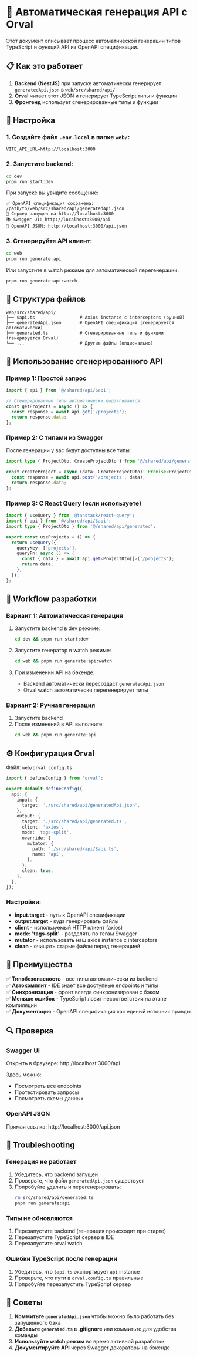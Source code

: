 # 🚀 Автоматическая генерация API с Orval

Этот документ описывает процесс автоматической генерации типов TypeScript и функций API из OpenAPI спецификации.

## 📋 Как это работает

1. **Backend (NestJS)** при запуске автоматически генерирует `generatedApi.json` в `web/src/shared/api/`
2. **Orval** читает этот JSON и генерирует TypeScript типы и функции
3. **Фронтенд** использует сгенерированные типы и функции

## 🔧 Настройка

### 1. Создайте файл `.env.local` в папке `web/`:

```env
VITE_API_URL=http://localhost:3000
```

### 2. Запустите backend:

```bash
cd dev
pnpm run start:dev
```

При запуске вы увидите сообщение:
```
✅ OpenAPI спецификация сохранена: /path/to/web/src/shared/api/generatedApi.json
🚀 Сервер запущен на http://localhost:3000
📚 Swagger UI: http://localhost:3000/api
📄 OpenAPI JSON: http://localhost:3000/api.json
```

### 3. Сгенерируйте API клиент:

```bash
cd web
pnpm run generate:api
```

Или запустите в watch режиме для автоматической перегенерации:

```bash
pnpm run generate:api:watch
```

## 📂 Структура файлов

```
web/src/shared/api/
├── $api.ts                 # Axios instance с interceptors (ручной)
├── generatedApi.json       # OpenAPI спецификация (генерируется автоматически)
├── generated.ts            # Сгенерированные типы и функции (генерируется Orval)
└── ...                     # Другие файлы (опционально)
```

## 🎯 Использование сгенерированного API

### Пример 1: Простой запрос

```typescript
import { api } from '@/shared/api/$api';

// Сгенерированные типы автоматически подтягиваются
const getProjects = async () => {
  const response = await api.get('/projects');
  return response.data;
};
```

### Пример 2: С типами из Swagger

После генерации у вас будут доступны все типы:

```typescript
import type { ProjectDto, CreateProjectDto } from '@/shared/api/generated';

const createProject = async (data: CreateProjectDto): Promise<ProjectDto> => {
  const response = await api.post('/projects', data);
  return response.data;
};
```

### Пример 3: С React Query (если используете)

```typescript
import { useQuery } from '@tanstack/react-query';
import { api } from '@/shared/api/$api';
import type { ProjectDto } from '@/shared/api/generated';

export const useProjects = () => {
  return useQuery({
    queryKey: ['projects'],
    queryFn: async () => {
      const { data } = await api.get<ProjectDto[]>('/projects');
      return data;
    },
  });
};
```

## 🔄 Workflow разработки

### Вариант 1: Автоматическая генерация

1. Запустите backend в dev режиме:
   ```bash
   cd dev && pnpm run start:dev
   ```

2. Запустите генератор в watch режиме:
   ```bash
   cd web && pnpm run generate:api:watch
   ```

3. При изменении API на бэкенде:
   - Backend автоматически пересоздаст `generatedApi.json`
   - Orval watch автоматически перегенерирует типы

### Вариант 2: Ручная генерация

1. Запустите backend
2. После изменений в API выполните:
   ```bash
   cd web && pnpm run generate:api
   ```

## ⚙️ Конфигурация Orval

Файл: `web/orval.config.ts`

```typescript
import { defineConfig } from 'orval';

export default defineConfig({
  api: {
    input: {
      target: './src/shared/api/generatedApi.json',
    },
    output: {
      target: './src/shared/api/generated.ts',
      client: 'axios',
      mode: 'tags-split',
      override: {
        mutator: {
          path: './src/shared/api/$api.ts',
          name: 'api',
        },
      },
      clean: true,
    },
  },
});
```

### Настройки:

- **input.target** - путь к OpenAPI спецификации
- **output.target** - куда генерировать файлы
- **client** - используемый HTTP клиент (axios)
- **mode: 'tags-split'** - разделять по тегам Swagger
- **mutator** - использовать наш axios instance с interceptors
- **clean** - очищать старые файлы перед генерацией

## 🎨 Преимущества

✅ **Типобезопасность** - все типы автоматически из backend  
✅ **Автокомплит** - IDE знает все доступные endpoints и типы  
✅ **Синхронизация** - фронт всегда синхронизирован с бэком  
✅ **Меньше ошибок** - TypeScript ловит несоответствия на этапе компиляции  
✅ **Документация** - OpenAPI спецификация как единый источник правды  

## 🔍 Проверка

### Swagger UI

Открыть в браузере: http://localhost:3000/api

Здесь можно:
- Посмотреть все endpoints
- Протестировать запросы
- Посмотреть схемы данных

### OpenAPI JSON

Прямая ссылка: http://localhost:3000/api.json

## 🐛 Troubleshooting

### Генерация не работает

1. Убедитесь, что backend запущен
2. Проверьте, что файл `generatedApi.json` существует
3. Попробуйте удалить и перегенерировать:
   ```bash
   rm src/shared/api/generated.ts
   pnpm run generate:api
   ```

### Типы не обновляются

1. Перезапустите backend (генерация происходит при старте)
2. Перезапустите TypeScript сервер в IDE
3. Перезапустите orval watch

### Ошибки TypeScript после генерации

1. Убедитесь, что `$api.ts` экспортирует `api` instance
2. Проверьте, что пути в `orval.config.ts` правильные
3. Попробуйте перезапустить TypeScript сервер

## 📝 Советы

1. **Коммитьте `generatedApi.json`** чтобы можно было работать без запущенного бэка
2. **Добавьте `generated.ts` в .gitignore** или коммитьте для удобства команды
3. **Используйте watch режим** во время активной разработки
4. **Документируйте API** через Swagger декораторы на бэкенде


